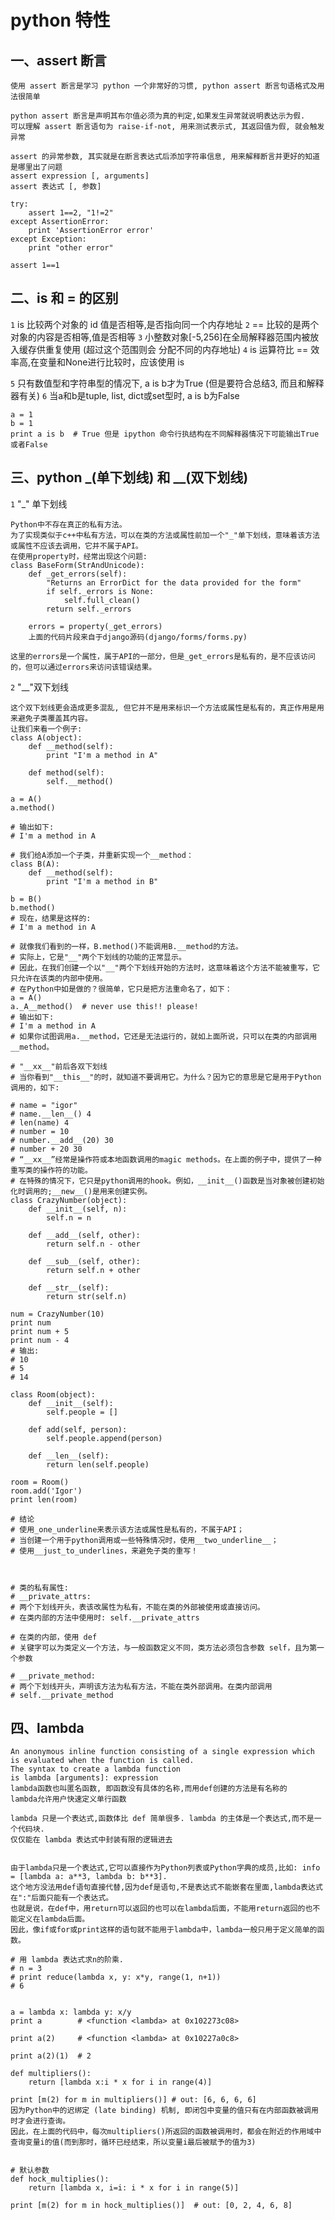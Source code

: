# python 特性

## 一、assert 断言

    使用 assert 断言是学习 python 一个非常好的习惯, python assert 断言句语格式及用法很简单

    python assert 断言是声明其布尔值必须为真的判定,如果发生异常就说明表达示为假.
    可以理解 assert 断言语句为 raise-if-not, 用来测试表示式, 其返回值为假, 就会触发异常

    assert 的异常参数, 其实就是在断言表达式后添加字符串信息, 用来解释断言并更好的知道是哪里出了问题
    assert expression [, arguments]
    assert 表达式 [, 参数]

    try:
        assert 1==2, "1!=2"
    except AssertionError:
        print 'AssertionError error'
    except Exception:
        print "other error"

    assert 1==1

    
## 二、is 和 = 的区别

  `1` is 比较两个对象的 id 值是否相等,是否指向同一个内存地址
  `2` == 比较的是两个对象的内容是否相等,值是否相等
  `3` 小整数对象[-5,256]在全局解释器范围内被放入缓存供重复使用 (超过这个范围则会 分配不同的内存地址)
  `4` is 运算符比 == 效率高,在变量和None进行比较时，应该使用 is

  `5` 只有数值型和字符串型的情况下, a is b才为True (但是要符合总结3, 而且和解释器有关)
  `6` 当a和b是tuple, list, dict或set型时, a is b为False

    a = 1
    b = 1
    print a is b  # True 但是 ipython 命令行执结构在不同解释器情况下可能输出True或者False
    

## 三、python _(单下划线) 和 __(双下划线)

  `1` "_" 单下划线

    Python中不存在真正的私有方法。
    为了实现类似于c++中私有方法，可以在类的方法或属性前加一个"_"单下划线，意味着该方法或属性不应该去调用，它并不属于API。
    在使用property时，经常出现这个问题:
    class BaseForm(StrAndUnicode):
        def _get_errors(self):
            "Returns an ErrorDict for the data provided for the form"
            if self._errors is None:
                self.full_clean()
            return self._errors

        errors = property(_get_errors)
        上面的代码片段来自于django源码(django/forms/forms.py)

    这里的errors是一个属性，属于API的一部分，但是_get_errors是私有的，是不应该访问的，但可以通过errors来访问该错误结果。

  `2` "__"双下划线

    这个双下划线更会造成更多混乱, 但它并不是用来标识一个方法或属性是私有的，真正作用是用来避免子类覆盖其内容。
    让我们来看一个例子:
    class A(object):
        def __method(self):
            print "I'm a method in A"

        def method(self):
            self.__method()

    a = A()
    a.method()

    # 输出如下:
    # I'm a method in A

    # 我们给A添加一个子类，并重新实现一个__method：
    class B(A):
        def __method(self):
            print "I'm a method in B"

    b = B()
    b.method()
    # 现在，结果是这样的:
    # I'm a method in A

    # 就像我们看到的一样，B.method()不能调用B.__method的方法。
    # 实际上，它是"__"两个下划线的功能的正常显示。
    # 因此，在我们创建一个以"__"两个下划线开始的方法时，这意味着这个方法不能被重写，它只允许在该类的内部中使用。
    # 在Python中如是做的？很简单，它只是把方法重命名了，如下：
    a = A()
    a._A__method()  # never use this!! please!
    # 输出如下:
    # I'm a method in A
    # 如果你试图调用a.__method，它还是无法运行的，就如上面所说，只可以在类的内部调用__method。

    # "__xx__"前后各双下划线
    # 当你看到"__this__"的时，就知道不要调用它。为什么？因为它的意思是它是用于Python调用的，如下:

    # name = "igor"
    # name.__len__() 4
    # len(name) 4
    # number = 10
    # number.__add__(20) 30
    # number + 20 30
    # “__xx__”经常是操作符或本地函数调用的magic methods。在上面的例子中，提供了一种重写类的操作符的功能。
    # 在特殊的情况下，它只是python调用的hook。例如，__init__()函数是当对象被创建初始化时调用的;__new__()是用来创建实例。
    class CrazyNumber(object):
        def __init__(self, n):
            self.n = n

        def __add__(self, other):
            return self.n - other

        def __sub__(self, other):
            return self.n + other

        def __str__(self):
            return str(self.n)

    num = CrazyNumber(10)
    print num
    print num + 5
    print num - 4
    # 输出:
    # 10
    # 5
    # 14

    class Room(object):
        def __init__(self):
            self.people = []

        def add(self, person):
            self.people.append(person)

        def __len__(self):
            return len(self.people)

    room = Room()
    room.add('Igor')
    print len(room)

    # 结论
    # 使用_one_underline来表示该方法或属性是私有的，不属于API；
    # 当创建一个用于python调用或一些特殊情况时，使用__two_underline__；
    # 使用__just_to_underlines，来避免子类的重写！



    # 类的私有属性:
    # __private_attrs:
    # 两个下划线开头，表该改属性为私有，不能在类的外部被使用或直接访问。
    # 在类内部的方法中使用时: self.__private_attrs

    # 在类的内部，使用 def
    # 关键字可以为类定义一个方法，与一般函数定义不同，类方法必须包含参数 self，且为第一个参数

    # __private_method:
    # 两个下划线开头，声明该方法为私有方法，不能在类外部调用。在类内部调用
    # self.__private_method

## 四、lambda

    An anonymous inline function consisting of a single expression which is evaluated when the function is called.
    The syntax to create a lambda function is lambda [arguments]: expression
    lambda函数也叫匿名函数, 即函数没有具体的名称,而用def创建的方法是有名称的
    lambda允许用户快速定义单行函数

    lambda 只是一个表达式,函数体比 def 简单很多. lambda 的主体是一个表达式,而不是一个代码块.
    仅仅能在 lambda 表达式中封装有限的逻辑进去


    由于lambda只是一个表达式,它可以直接作为Python列表或Python字典的成员,比如: info = [lambda a: a**3, lambda b: b**3].
    这个地方没法用def语句直接代替,因为def是语句,不是表达式不能嵌套在里面,lambda表达式在":"后面只能有一个表达式。
    也就是说，在def中，用return可以返回的也可以在lambda后面，不能用return返回的也不能定义在lambda后面。
    因此，像if或for或print这样的语句就不能用于lambda中，lambda一般只用于定义简单的函数。

    # 用 lambda 表达式求n的阶乘.
    # n = 3
    # print reduce(lambda x, y: x*y, range(1, n+1))
    # 6


    a = lambda x: lambda y: x/y
    print a        # <function <lambda> at 0x102273c08>
    
    print a(2)     # <function <lambda> at 0x10227a0c8>
    
    print a(2)(1)  # 2

    def multipliers():
        return [lambda x:i * x for i in range(4)]

    print [m(2) for m in multipliers()] # out: [6, 6, 6, 6]
    因为Python中的迟绑定 (late binding) 机制, 即闭包中变量的值只有在内部函数被调用时才会进行查询。
    因此，在上面的代码中，每次multipliers()所返回的函数被调用时，都会在附近的作用域中查询变量i的值(而到那时，循环已经结束，所以变量i最后被赋予的值为3)


    # 默认参数
    def hock_multiplies():
        return [lambda x, i=i: i * x for i in range(5)]

    print [m(2) for m in hock_multiplies()]  # out: [0, 2, 4, 6, 8]

